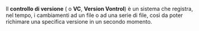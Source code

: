 Il **controllo di versione** ( o **VC**, **Version Vontrol**) è un sistema che registra, nel tempo, i cambiamenti ad un file o ad una serie di file, così da poter richimare una specifica versione in un secondo momento.